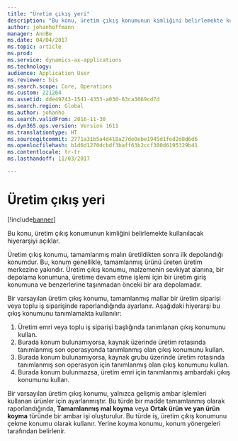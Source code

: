 ```yaml
---
title: "Üretim çıkış yeri"
description: "Bu konu, üretim çıkış konumunun kimliğini belirlemekte kullanılacak hiyerarşiyi açıklar."
author: johanhoffmann
manager: AnnBe
ms.date: 04/04/2017
ms.topic: article
ms.prod: 
ms.service: dynamics-ax-applications
ms.technology: 
audience: Application User
ms.reviewer: bis
ms.search.scope: Core, Operations
ms.custom: 221264
ms.assetid: dde49743-1541-4353-a030-63ca3069cd7d
ms.search.region: Global
ms.author: johanho
ms.search.validFrom: 2016-11-30
ms.dyn365.ops.version: Version 1611
ms.translationtype: HT
ms.sourcegitcommit: 2771a31b5a4d418a27de0ebe1945d1fed2d8d6d6
ms.openlocfilehash: b1d6d1270dcbdf3baff63b2ccf300d6195329b41
ms.contentlocale: tr-tr
ms.lasthandoff: 11/03/2017

---
```


# <a name="production-output-location"></a>Üretim çıkış yeri

[!include[banner](../includes/banner.md)]

Bu konu, üretim çıkış konumunun kimliğini belirlemekte kullanılacak hiyerarşiyi açıklar.

Üretim çıkış konumu, tamamlanmış malın üretildikten sonra ilk depolandığı konumdur. Bu, konum genellikle, tamamlanmış ürünü üreten üretim merkezine yakındır. Üretim çıkış konumu, malzemenin sevkiyat alanına, bir depolama konumuna, üretime devam etme işlemi için bir üretim giriş konumuna ve benzerlerine taşınmadan önceki bir ara depolamadır. 

Bir varsayılan üretim çıkış konumu, tamamlanmış mallar bir üretim siparişi veya toplu iş siparişinde raporlandığında ayarlanır. Aşağıdaki hiyerarşi bu çıkış konumunu tanımlamakta kullanılır:

1. Üretim emri veya toplu iş siparişi başlığında tanımlanan çıkış konumunu kullan.
2. Burada konum bulunamıyorsa, kaynak üzerinde üretim rotasında tanımlanmış son operasyonda tanımlanmış olan çıkış konumunu kullan.
3. Burada konum bulunamıyorsa, kaynak grubu üzerinde üretim rotasında tanımlanmış son operasyon için tanımlanmış olan çıkış konumunu kullan.
4. Burada konum bulunmazsa, üretim emri için tanımlanmış ambardaki çıkış konumunu kullan.

Bir varsayılan üretim çıkış konumu, yalnızca gelişmiş ambar işlemleri kullanan ürünler için ayarlanmıştır. Bu türde bir madde tamamlanmış olarak raporlandığında, **Tamamlanmış mal koyma** veya **Ortak ürün ve yan ürün koyma** türünde bir ambar işi oluşturulur. Bu türde iş, üretim çıkış konumunu çekme konumu olarak kullanır. Yerine koyma konumu, konum yönergeleri tarafından belirlenir.

